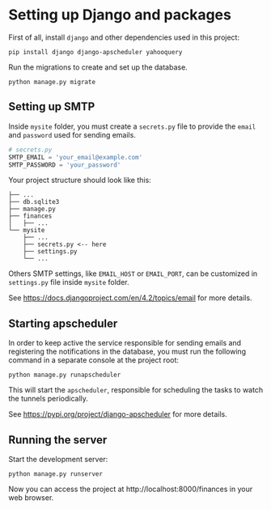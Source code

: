 
# Setting up Django and packages
First of all, install `django` and other dependencies used in this project:
```
pip install django django-apscheduler yahooquery
```
Run the migrations to create and set up the database.
```
python manage.py migrate
```

## Setting up SMTP 
Inside `mysite` folder, you must create a `secrets.py` file to provide the `email` and `password` used for sending emails.
```python
# secrets.py
SMTP_EMAIL = 'your_email@example.com'
SMTP_PASSWORD = 'your_password'
```
Your project structure should look like this:
```
├── ...
├── db.sqlite3
├── manage.py
├── finances
│   ├── ...
└── mysite
    ├── ...
    ├── secrets.py <-- here
    ├── settings.py
    └── ...
```
Others SMTP settings, like `EMAIL_HOST` or `EMAIL_PORT`, can be customized in `settings.py` file inside `mysite` folder. 

See https://docs.djangoproject.com/en/4.2/topics/email for more details.

## Starting apscheduler
In order to keep active the service responsible for sending emails and registering the notifications in the database, you must run the following command in a separate console at the project root:
```
python manage.py runapscheduler
```
This will start the `apscheduler`, responsible for scheduling the tasks to watch the tunnels periodically.

See https://pypi.org/project/django-apscheduler for more details.

## Running the server
Start the development server:
```
python manage.py runserver
```
Now you can access the project at http://localhost:8000/finances in your web browser.